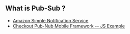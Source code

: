 ## What is Pub-Sub ? 

* [Amazon Simple Notification Service](https://aws.amazon.com/pub-sub-messaging/#:~:text=What%20is%20Pub%2FSub%20Messaging%3F,the%20subscribers%20to%20the%20topic.)
* [Checkout Pub-Nub Mobile Framework -- JS Example](https://www.pubnub.com/docs/platform/quickstarts/javascript)
